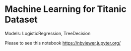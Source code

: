 # Machine Learning for Titanic Dataset
Models: LogisticRegression, TreeDecision

Please to see this notebook
https://nbviewer.jupyter.org/
